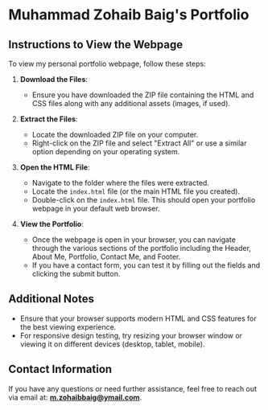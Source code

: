 # Muhammad Zohaib Baig's Portfolio

## Instructions to View the Webpage

To view my personal portfolio webpage, follow these steps:

1. **Download the Files**:
   - Ensure you have downloaded the ZIP file containing the HTML and CSS files along with any additional assets (images, if used).

2. **Extract the Files**:
   - Locate the downloaded ZIP file on your computer.
   - Right-click on the ZIP file and select "Extract All" or use a similar option depending on your operating system.

3. **Open the HTML File**:
   - Navigate to the folder where the files were extracted.
   - Locate the `index.html` file (or the main HTML file you created).
   - Double-click on the `index.html` file. This should open your portfolio webpage in your default web browser.

4. **View the Portfolio**:
   - Once the webpage is open in your browser, you can navigate through the various sections of the portfolio including the Header, About Me, Portfolio, Contact Me, and Footer.
   - If you have a contact form, you can test it by filling out the fields and clicking the submit button.

## Additional Notes
- Ensure that your browser supports modern HTML and CSS features for the best viewing experience.
- For responsive design testing, try resizing your browser window or viewing it on different devices (desktop, tablet, mobile).

## Contact Information
If you have any questions or need further assistance, feel free to reach out via email at: **m.zohaibbaig@ymail.com**.

